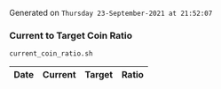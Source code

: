 Generated on `Thursday 23-September-2021 at 21:52:07`

### Current to Target Coin Ratio
`current_coin_ratio.sh`

Date|Current|Target|Ratio
---|---|---|---

